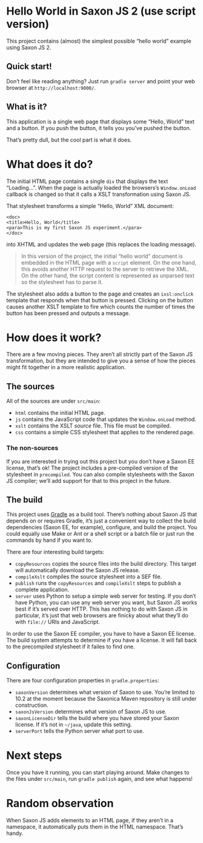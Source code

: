 # Hello World in Saxon JS 2 (use script version)

This project contains (almost) the simplest possible “hello world”
example using Saxon JS 2.

## Quick start!

Don’t feel like reading anything? Just run `gradle server` and point
your web browser at `http://localhost:9000/`.

## What is it?

This application is a single web page that displays some “Hello,
World” text and a button. If you push the button, it tells you you’ve
pushed the button.

That’s pretty dull, but the cool part is what it does.

# What does it do?

The initial HTML page contains a single `div` that displays the text
“Loading…”. When the page is actually loaded the browsers’s
`Window.onLoad` callback is changed so that it calls a XSLT
transformation using Saxon JS.

That stylesheet transforms a simple “Hello, World” XML document:

```
<doc>
<title>Hello, World</title>
<para>This is my first Saxon JS experiment.</para>
</doc>
```

into XHTML and updates the web page (this replaces the loading message).

> In this version of the project, the initial “hello world” document is
> embedded in the HTML page with a `script` element. On the one hand,
> this avoids another HTTP request to the server to retrieve the XML. On
> the other hand, the script content is represented as unparsed text so
> the stylesheet has to parse it.

The stylesheet also adds a button to the page and creates an
`ixsl:onclick` template that responds when that button is pressed.
Clicking on the button causes another XSLT template to fire which
counts the number of times the button has been pressed and outputs a
message.

# How does it work?

There are a few moving pieces. They aren’t all strictly part of the
Saxon JS transformation, but they are intended to give you a sense of
how the pieces might fit together in a more realistic application.

## The sources

All of the sources are under `src/main`:

* `html` contains the initial HTML page.
* `js` contains the JavaScript code that updates the `Window.onLoad` method.
* `xslt` contains the XSLT *source* file. This file must be compiled.
* `css` contains a simple CSS stylesheet that applies to the rendered page.

### The non-sources

If you are interested in trying out this project but you don’t have a
Saxon EE license, that’s ok! The project includes a pre-compiled
version of the stylesheet in `precompiled`. You can also compile
stylesheets with the Saxon JS compiler; we’ll add support for that to
this project in the future.

## The build

This project uses [Gradle](https://gradle.org/) as a build tool.
There’s nothing about Saxon JS that depends on or requires Gradle,
it’s just a convenient way to collect the build dependencies (Saxon
EE, for example), configure, and build the project. You could equally
use Make or Ant or a shell script or a batch file or just run the
commands by hand if you want to.

There are four interesting build targets:

* `copyResources` copies the source files into the build directory.
  This target will automatically download the Saxon JS release.
* `compileXslt` compiles the source stylesheet into a SEF file.
* `publish` runs the `copyResources` and `compileXslt` steps to
  publish a complete application.
* `server` uses Python to setup a simple web server for testing. If
  you don’t have Python, you can use any web server you want, but
  Saxon JS works best if it’s served over HTTP. This has nothing to do
  with Saxon JS in particular, it’s just that web browsers are finicky
  about what they’ll do with `file://` URIs and JavaScript.

In order to use the Saxon EE compiler, you have to have a Saxon EE
license. The build system attempts to determine if you have a license.
It will fall back to the precompiled stylesheet if it failes to find
one.

## Configuration

There are four configuration properties in `gradle.properties`:

* `saxonVersion` determines what version of Saxon to use. You’re
  limited to 10.2 at the moment because the Saxonica Maven repository
  is still under construction.
* `saxonJsVersion` determines what version of Saxon JS to use.
* `saxonLicenseDir` tells the build where you have stored your Saxon
  license. If it’s not in `~/java`, update this setting.
* `serverPort` tells the Python server what port to use.

# Next steps

Once you have it running, you can start playing around. Make changes
to the files under `src/main`, run `gradle publish` again, and see what happens!

# Random observation

When Saxon JS adds elements to an HTML page, if they aren’t in a
namespace, it automatically puts them in the HTML namespace. That’s handy.

